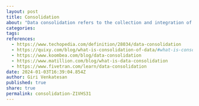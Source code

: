 ```yaml
---
layout: post
title: Consolidation
about: "Data consolidation refers to the collection and integration of data from multiple sources into a single destination. During this process, different data sources are put together, or consolidated, into a single data store&newline;By consolidating data, businesses can streamline their data resources, discover patterns, and gain insights from multiple types of data. Users gain a 360-degree view of all their business assets by having all critical data in one place. It also streamlines process execution and simplifies access to information. As a result, data consolidation becomes increasingly important."
categories:
tags:
references:
  - https://www.techopedia.com/definition/28034/data-consolidation
  - https://quixy.com/blog/what-is-consolidation-of-data/#what-is-consolidation-of-data
  - https://www.koombea.com/blog/data-consolidation
  - https://www.matillion.com/blog/what-is-data-consolidation
  - https://www.fivetran.com/learn/data-consolidation
date: 2024-01-03T16:39:04.854Z
author: Giri Venkatesan
published: true
share: true
permalink: consolidation-Z1VHS31
---
```


